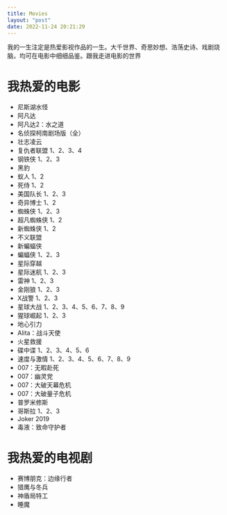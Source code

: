 ```yaml
---
title: Movies
layout: "post"
date: 2022-11-24 20:21:29
---
```


我的一生注定是热爱影视作品的一生。大千世界、奇思妙想、浩荡史诗、戏剧烧脑，均可在电影中细细品鉴。跟我走进电影的世界

# 我热爱的电影

- 尼斯湖水怪
- 阿凡达
- 阿凡达2：水之道
- 名侦探柯南剧场版（全）
- 壮志凌云
- 复仇者联盟 1、2、3、4
- 钢铁侠 1、2、3
- 黑豹
- 蚁人 1、2
- 死侍 1、2
- 美国队长 1、2、3
- 奇异博士 1、2
- 蜘蛛侠 1、2、3
- 超凡蜘蛛侠 1、2
- 新蜘蛛侠 1、2
- 不义联盟
- 新蝙蝠侠
- 蝙蝠侠 1、2、3
- 星际穿越
- 星际迷航 1、2、3
- 雷神 1、2、3
- 金刚狼 1、2、3
- X战警 1、2、3
- 星球大战 1、2、3、4、5、6、7、8、9
- 猩球崛起 1、2、3
- 地心引力
- Alita：战斗天使
- 火星救援
- 碟中谍 1、2、3、4、5、6
- 速度与激情 1、2、3、4、5、6、7、8、9
- 007：无暇赴死
- 007：幽灵党
- 007：大破天幕危机
- 007：大破量子危机
- 普罗米修斯
- 哥斯拉 1、2、3
- Joker 2019
- 毒液：致命守护者 

# 我热爱的电视剧

- 赛博朋克：边缘行者
- 猎鹰与冬兵
- 神盾局特工
- 睡魔
